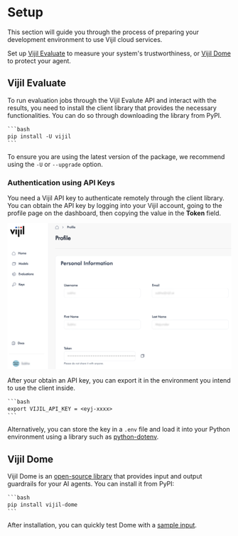 # Setup

This section will guide you through the process of preparing your development environment to use Vijil cloud services.

Set up [Vijil Evaluate](#vijil-evaluate) to measure your system's trustworthiness, or [Vijil Dome](#vijil-dome) to protect your agent.

## Vijil Evaluate

To run evaluation jobs through the Vijil Evalute API and interact with the results, you need to install the client library that provides the necessary functionalities. You can do so through downloading the library from PyPI.

````{tab} Shell
```bash
pip install -U vijil
```
````

To ensure you are using the latest version of the package, we recommend using the `-U` or `--upgrade` option.

### Authentication using API Keys

You need a Vijil API key to authenticate remotely through the client library. You can obtain the API key by logging into your
Vijil account, going to the profile page on the dashboard, then copying the value in the **Token** field.

![API Token Location | 80%](_static/token-generation.png)

After your obtain an API key, you can export it in the environment you intend to use the client inside.

````{tab} Shell
```bash
export VIJIL_API_KEY = <eyj-xxxx>
```
````

Alternatively, you can store the key in a `.env` file and load it into your Python environment using a library such as [python-dotenv](https://pypi.org/project/python-dotenv/).


## Vijil Dome

Vijil Dome is an [open-source library](https://github.com/vijilAI/vijil-dome) that provides input and output guardrails for your AI agents. You can install it from PyPI:

````{tab} Shell
```bash
pip install vijil-dome
```
````

After installation, you can quickly test Dome with a [sample input](dome/gettingstarted.md#basic-usage).